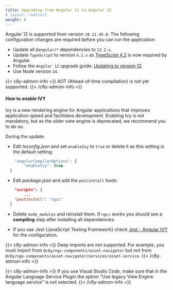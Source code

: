 ```yaml
---
title: Upgrading from Angular 11 to Angular 12
# layout: redirect
weight: 6
---
```


Angular 12 is supported from version `10.11.45.0`. The following configuration changes are required before you can run the application:

- Update all `@angular/*` dependencies to `12.2.x`.
- Update `TypeScript` to version `4.2.x` as [TypeScript 4.2](https://devblogs.microsoft.com/typescript/announcing-typescript-4-2/) is now required by Angular.
- Follow the `Angular 12` upgrade guide: [Updating to version 12](https://v12.angular.io/guide/updating-to-version-12).
- Use Node version `14`.

{{< c8y-admon-info >}}
AOT (Ahead-of-time compilation) is not yet supported.
{{< /c8y-admon-info >}}

#### How to enable IVY

Ivy is a new rendering engine for Angular applications that improves application speed and facilitates development. Enabling Ivy is not mandatory, but as the older view engine is deprecated, we recommend you to do so.

During the update:

- Edit _tsconfig.json_ and set `enableIvy` to `true` or delete it as this setting is the default setting:

```javascript
    "angularCompilerOptions": {
        "enableIvy": true
  }
```

- Edit _package.json_ and add the `postinstall` hook:

```json
    "scripts": {
        ...
    "postinstall": "ngcc"
  }
```

- Delete `node_modules` and reinstall them. If `ngcc` works you should see a **compiling** step after installing all dependencies.

- If you use Jest (JavaScript Testing Framework) check [Jest - Angular IVY](https://thymikee.github.io/jest-preset-angular/docs/guides/angular-ivy) for the configuration.

{{< c8y-admon-info >}}
Deep imports are not supported. For example, you must import from `@c8y/ngx-components/asset-navigator` but not from `@c8y/ngx-components/asset-navigator/services/asset-service`.
{{< /c8y-admon-info >}}

{{< c8y-admon-info >}}
If you use Visual Studio Code, make sure that in the Angular Language Service Plugin the option "Use legacy View Engine language service" is not selected.
{{< /c8y-admon-info >}}
